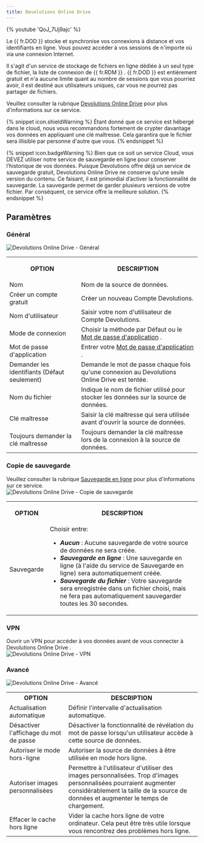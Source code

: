 ```yaml
---
title: Devolutions Online Drive
---
```

{% youtube 'QoJ_7Uj9ajc' %}  

Le {{ fr.DOD }} stocke et synchronise vos connexions à distance et vos identifiants en ligne. Vous pouvez accéder à vos sessions de n'importe où via une connexion Internet.  

Il s'agit d'un service de stockage de fichiers en ligne dédiée à un seul type de fichier, la liste de connexion de {{ fr.RDM }} . {{ fr.DOD }} est entièrement gratuit et n'a aucune limite quant au nombre de sessions que vous pourriez avoir, il est destiné aux utilisateurs uniques, car vous ne pourrez pas partager de fichiers.  

Veuillez consulter la rubrique [Devolutions Online Drive](/fr/cloud/rdm-online-services/online-drive/) pour plus d'informations sur ce service. 

{% snippet icon.shieldWarning %} 
Étant donné que ce service est hébergé dans le cloud, nous vous recommandons fortement de crypter davantage vos données en appliquant une clé maîtresse. Cela garantira que le fichier sera illisible par personne d'autre que vous. 
{% endsnippet %}
 
{% snippet icon.badgeWarning %} 
Bien que ce soit un service Cloud, vous DEVEZ utiliser notre service de sauvegarde en ligne pour conserver l’historique de vos données. Puisque Devolutions offre déjà un service de sauvegarde gratuit, Devolutions Online Drive ne conserve qu’une seule version du contenu. Ce faisant, il est primordial d’activer la fonctionnalité de sauvegarde. La sauvegarde permet de garder plusieurs versions de votre fichier. Par conséquent, ce service offre la meilleure solution. 
{% endsnippet %}
 
## Paramètres 

### Général 

![Devolutions Online Drive - Général](/img/fr/rdm/windows/SNAGHTML1ea82acc.PNG) 

<table>
	<tr>
		<th>

OPTION 
		</th>
		<th>
DESCRIPTION 
		</th>
	</tr>
	<tr>
		<td>
Nom 
		</td>
		<td>
Nom de la source de données. 
		</td>
	</tr>
	<tr>
		<td>
Créer un compte gratuit 
		</td>
		<td>
Créer un nouveau Compte Devolutions. 
		</td>
	</tr>
	<tr>
		<td>
Nom d'utilisateur 
		</td>
		<td>
Saisir votre nom d'utilisateur de Compte Devolutions. 
		</td>
	</tr>
	<tr>
		<td>
Mode de connexion 
		</td>
		<td>
Choisir la méthode par Défaut ou le [Mot de passe d'application](/fr/kb/remote-desktop-manager/how-to-articles/application-passwords-setup/) . 
		</td>
	</tr>
	<tr>
		<td>
Mot de passe d'application 
		</td>
		<td>
Entrer votre [Mot de passe d'application](/fr/kb/remote-desktop-manager/how-to-articles/application-passwords-setup/) . 
		</td>
	</tr>
	<tr>
		<td>
Demander les identifiants (Défaut seulement) 
		</td>
		<td>
Demande le mot de passe chaque fois qu'une connexion au Devolutions Online Drive est tentée. 
		</td>
	</tr>
	<tr>
		<td>
Nom du fichier 
		</td>
		<td>
Indique le nom de fichier utilisé pour stocker les données sur la source de données. 
		</td>
	</tr>
	<tr>
		<td>
Clé maîtresse 
		</td>
		<td>
Saisir la clé maîtresse qui sera utilisée avant d'ouvrir la source de données. 
		</td>
	</tr>
	<tr>
		<td>
Toujours demander la clé maîtresse 
		</td>
		<td>
Toujours demander la clé maîtresse lors de la connexion à la source de données. 
		</td>
	</tr>
</table>

### Copie de sauvegarde 

Veuillez consulter la rubrique [Sauvegarde en ligne](/fr/cloud/rdm-online-services/online-backup/) pour plus d'informations sur ce service.  
![Devolutions Online Drive - Copie de sauvegarde](/img/fr/rdm/windows/clip11334.png) 

<table>
	<tr>
		<th>

OPTION 
		</th>
		<th>
DESCRIPTION 
		</th>
	</tr>
	<tr>
		<td>
Sauvegarde 
		</td>
		<td>
Choisir entre:  

* ***Aucun*** : Aucune sauvegarde de votre source de données ne sera créée. 
* ***Sauvegarde en ligne*** : Une sauvegarde en ligne (à l'aide du service de Sauvegarde en ligne) sera automatiquement créée. 
* ***Sauvegarde du fichier*** : Votre sauvegarde sera enregistrée dans un fichier choisi, mais ne fera pas automatiquement sauvegarder toutes les 30 secondes. 
		</td>
	</tr>
</table>

### VPN 

Ouvrir un VPN pour accéder à vos données avant de vous connecter à Devolutions Online Drive .  
![Devolutions Online Drive - VPN](/img/fr/rdm/windows/DODVVPN.png) 

### Avancé 

![Devolutions Online Drive - Avancé](/img/fr/rdm/windows/clip11335.png) 

<table>
	<tr>
		<th>
OPTION 
		</th>
		<th>
DESCRIPTION 
		</th>
	</tr>
	<tr>
		<td>
Actualisation automatique 
		</td>
		<td>
Définir l'intervalle d'actualisation automatique. 
		</td>
	</tr>
	<tr>
		<td>
Désactiver l'affichage du mot de passe 
		</td>
		<td>
Désactiver la fonctionnalité de révélation du mot de passe lorsqu'un utilisateur accède à cette source de données. 
		</td>
	</tr>
	<tr>
		<td>
Autoriser le mode hors-ligne 
		</td>
		<td>
Autoriser la source de données à être utilisée en mode hors ligne. 
		</td>
	</tr>
	<tr>
		<td>
Autoriser images personnalisées 
		</td>
		<td>
Permettre à l'utilisateur d'utiliser des images personnalisées. Trop d'images personnalisées pourraient augmenter considérablement la taille de la source de données et augmenter le temps de chargement. 
		</td>
	</tr>
	<tr>
		<td>
Effacer le cache hors ligne 
		</td>
		<td>
Vider la cache hors ligne de votre ordinateur. Cela peut être très utile lorsque vous rencontrez des problèmes hors ligne. 
		</td>
	</tr>
</table>


